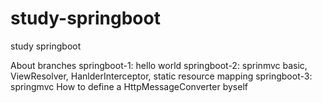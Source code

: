 # study-springboot
study springboot

About branches
springboot-1: hello world
springboot-2: sprinmvc basic, ViewResolver, HanlderInterceptor, static resource mapping
springboot-3: springmvc How to define a HttpMessageConverter byself